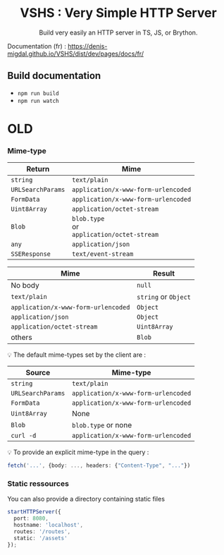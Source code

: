 <div align="center">
  <h1>VSHS : Very Simple HTTP Server</h1>

  <p>Build very easily an HTTP server in TS, JS, or Brython.</p>
</div>

Documentation (fr) : https://denis-migdal.github.io/VSHS/dist/dev/pages/docs/fr/

## Build documentation

- `npm run build`
- `npm run watch`

# OLD

### Mime-type

| Return            | Mime                                              |
| ----------------- | ------------------------------------------------- |
| `string`          | `text/plain`                                      |
| `URLSearchParams` | `application/x-www-form-urlencoded`               |
| `FormData`        | `application/x-www-form-urlencoded`               |
| `Uint8Array`      | `application/octet-stream`                        |
| `Blob`            | `blob.type`<br/>or<br/>`application/octet-stream` |
| `any`             | `application/json`                                |
| `SSEResponse`     | `text/event-stream`                               |

| Mime                                | Result               |
| ----------------------------------- | -------------------- |
| No body                             | `null`               |
| `text/plain`                        | `string` or `Object` |
| `application/x-www-form-urlencoded` | `Object`             |
| `application/json`                  | `Object`             |
| `application/octet-stream`          | `Uint8Array`         |
| others                              | `Blob`               |

💡 The default mime-types set by the client are :

| Source            | Mime-type                           |
| ----------------- | ----------------------------------- |
| `string`          | `text/plain`                        |
| `URLSearchParams` | `application/x-www-form-urlencoded` |
| `FormData`        | `application/x-www-form-urlencoded` |
| `Uint8Array`      | None                                |
| `Blob`            | `blob.type` or none                 |
| `curl -d`         | `application/x-www-form-urlencoded` |

💡 To provide an explicit mime-type in the query :

```typescript
fetch('...', {body: ..., headers: {"Content-Type", "..."})
```

### Static ressources

You can also provide a directory containing static files 

```ts
startHTTPServer({
  port: 8080,
  hostname: 'localhost',
  routes: '/routes',
  static: '/assets'
});
```